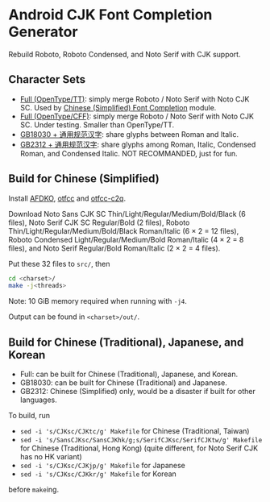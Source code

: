 # Android CJK Font Completion Generator

Rebuild Roboto, Roboto Condensed, and Noto Serif with CJK support.

## Character Sets

+ [Full (OpenType/TT)](full-ttf/): simply merge Roboto / Noto Serif with Noto CJK SC. Used by [Chinese (Simplified) Font Completion](https://github.com/Magisk-Modules-Repo/chinesesimplified-font-completion) module.
+ [Full (OpenType/CFF)](full-otf/): simply merge Roboto / Noto Serif with Noto CJK SC. Under testing. Smaller than OpenType/TT.
+ [GB18030 + 通用规范汉字](gb18030/): share glyphs between Roman and Italic.
+ [GB2312 + 通用规范汉字](gb2312/): share glyphs among Roman, Italic, Condensed Roman, and Condensed Italic. NOT RECOMMANDED, just for fun.

## Build for Chinese (Simplified)

Install [AFDKO](https://github.com/adobe-type-tools/afdko), [otfcc](https://github.com/caryll/otfcc) and [otfcc-c2q](https://github.com/caryll/otfcc-cubic2quad).

Download Noto Sans CJK SC Thin/Light/Regular/Medium/Bold/Black (6 files), Noto Serif CJK SC Regular/Bold (2 files), Roboto Thin/Light/Regular/Medium/Bold/Black Roman/Italic (6 × 2 = 12 files), Roboto Condensed Light/Regular/Medium/Bold Roman/Italic (4 × 2 = 8 files), and Noto Serif Regular/Bold Roman/Italic (2 × 2 = 4 files).

Put these 32 files to `src/`, then

```bash
cd <charset>/
make -j<threads>
```

Note: 10 GiB memory required when running with `-j4`.

Output can be found in `<charset>/out/`.

## Build for Chinese (Traditional), Japanese, and Korean

+ Full: can be built for Chinese (Traditional), Japanese, and Korean.
+ GB18030: can be built for Chinese (Traditional) and Japanese.
+ GB2312: Chinese (Simplified) only, would be a disaster if built for other languages.

To build, run

+ `sed -i 's/CJKsc/CJKtc/g' Makefile` for Chinese (Traditional, Taiwan)
+ `sed -i 's/SansCJKsc/SansCJKhk/g;s/SerifCJKsc/SerifCJKtw/g' Makefile` for Chinese (Traditional, Hong Kong) (quite different, for Noto Serif CJK has no HK variant)
+ `sed -i 's/CJKsc/CJKjp/g' Makefile` for Japanese
+ `sed -i 's/CJKsc/CJKkr/g' Makefile` for Korean

before `make`ing.
